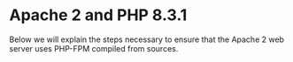 # Apache 2 and PHP 8.3.1

Below we will explain the steps necessary to ensure that the Apache 2 web server uses PHP-FPM compiled from sources.

